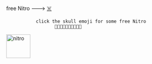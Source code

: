 free Nitro ---> [☠️](https://www.youtube.com/watch?v=xvFZjo5PgG0)
       
               click the skull emoji for some free Nitro
                      💯💯💯💯💯💯💯💯💯💯
<a href="https://emoji.gg/emoji/9001-nitro"><img src="https://cdn3.emoji.gg/emojis/9001-nitro.png" width="64px" height="64px" alt="nitro"></a>
